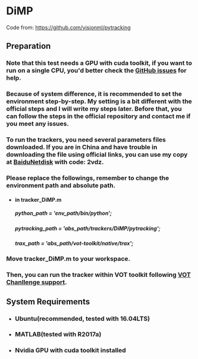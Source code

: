 # DiMP

Code from: https://github.com/visionml/pytracking

## Preparation

### Note that this test needs a GPU with cuda toolkit, if you want to run on a single CPU, you'd better check the [GitHub issues](https://github.com/visionml/pytracking/issues?q=) for help.

### Because of system difference, it is recommended to set the environment step-by-step. My setting is a bit different with the official steps and I will write my steps later. Before that, you can follow the steps in the official repository and contact me if you meet any issues.

### To run the trackers, you need several parameters files downloaded. If you are in China and have trouble in downloading the file using official links, you can use my copy at [BaiduNetdisk](https://pan.baidu.com/share/init?surl=62V1MCVIls4eJufVC3QOGA) with code: 2vdz.

### Please replace the followings, remember to change the environment path and absolute path.

- #### in tracker_DiMP.m

  ##### python_path = 'env_path/bin/python';

  ##### pytracking_path = 'abs_path/trackers/DiMP/pytracking';

  ##### trax_path = 'abs_path/vot-toolkit/native/trax';

### Move tracker_DiMP.m to your workspace.

### Then, you can run the tracker within VOT toolkit following [VOT Chanllenge support](http://www.votchallenge.net/howto/).

## System Requirements

- ### Ubuntu(recommended, tested with 16.04LTS)

- ### MATLAB(tested with R2017a)

- ### Nvidia GPU with cuda toolkit installed


